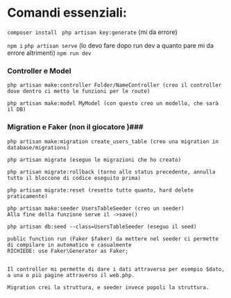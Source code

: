 # Comandi essenziali: #

`composer install` &nbsp;
`php artisan key:generate` (mi da errore)

`npm i`
`php artisan serve` (lo devo fare dopo run dev a quanto pare mi da errore altrimenti)
`npm run dev`



### Controller e Model ###
```
php artisan make:controller Folder/NameController (creo il controller dove dentro ci metto le funzioni per le route)

php artisan make:model MyModel (con questo creo un modello, che sarà il DB)

```



### Migration e Faker (non il giocatore )###
```
php artisan make:migration create_users_table (creo una migration in database/migrations)

php artisan migrate (eseguo le migrazioni che ho creato)

php artisan migrate:rollback (torno allo status precedente, annulla tutto il bloccone di codice eseguito prima)

php artisan migrate:reset (resetto tutto quanto, hard delete praticamente)

php artisan make:seeder UsersTableSeeder (creo un seeder)
Alla fine della funzione serve il ->save()

php artisan db:seed --class=UsersTableSeeder (eseguo il seed)

public function run (Faker $faker) da mettere nel seeder ci permette di compilare in automatico e casualmente
RICHIEDE: use Faker\Generator as Faker;


Il controller mi permette di dare i dati attraverso per esempio $dato, a una o più pagine attraverso il web.php.

Migration crei la struttura, e seeder invece popoli la struttura.